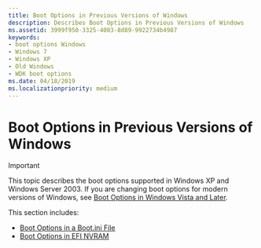 ```yaml
---
title: Boot Options in Previous Versions of Windows
description: Describes Boot Options in Previous Versions of Windows
ms.assetid: 3999f950-3325-4003-8d89-9922734b4987
keywords:
- boot options Windows
- Windows 7 
- Windows XP
- Old Windows
- WDK boot options
ms.date: 04/18/2019
ms.localizationpriority: medium
---
```


# Boot Options in Previous Versions of Windows


> [!IMPORTANT] 
> This topic describes the boot options supported in Windows XP and Windows Server 2003. If you are changing boot options for modern versions of Windows, see [Boot Options in Windows Vista and Later](boot-options-in-windows-vista-and-later.md).


This section includes:

- [Boot Options in a Boot.ini File](boot-options-in-a-boot-ini-file.md)
- [Boot Options in EFI NVRAM](boot-options-in-efi-nvram.md)
